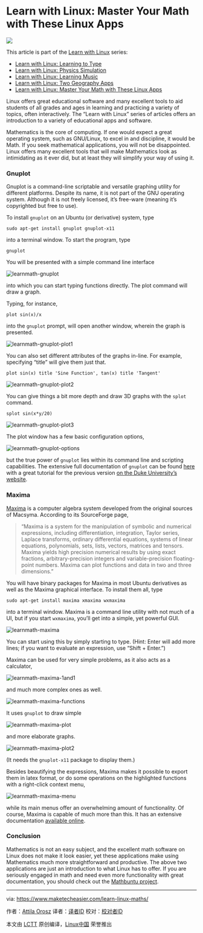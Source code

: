 Learn with Linux: Master Your Math with These Linux Apps
================================================================================
![](https://www.maketecheasier.com/assets/uploads/2015/07/learnmath-featured.png)

This article is part of the [Learn with Linux][1] series:

- [Learn with Linux: Learning to Type][2]
- [Learn with Linux: Physics Simulation][3]
- [Learn with Linux: Learning Music][4]
- [Learn with Linux: Two Geography Apps][5]
- [Learn with Linux: Master Your Math with These Linux Apps][6]

Linux offers great educational software and many excellent tools to aid students of all grades and ages in learning and practicing a variety of topics, often interactively. The “Learn with Linux” series of articles offers an introduction to a variety of educational apps and software.

Mathematics is the core of computing. If one would expect a great operating system, such as GNU/Linux, to excel in and discipline, it would be Math. If you seek mathematical applications, you will not be disappointed. Linux offers many excellent tools that will make Mathematics look as intimidating as it ever did, but at least they will simplify your way of using it.

### Gnuplot ###

Gnuplot is a command-line scriptable and versatile graphing utility for different platforms. Despite its name, it is not part of the GNU operating system. Although it is not freely licensed, it’s free-ware (meaning it’s copyrighted but free to use).

To install `gnuplot` on an Ubuntu (or derivative) system, type

    sudo apt-get install gnuplot gnuplot-x11

into a terminal window. To start the program, type

    gnuplot

You will be presented with a simple command line interface

![learnmath-gnuplot](https://www.maketecheasier.com/assets/uploads/2015/07/learnmath-gnuplot.png)

into which you can start typing functions directly. The plot command will draw a graph.

Typing, for instance,

    plot sin(x)/x

into the `gnuplot` prompt, will open another window, wherein the graph is presented.

![learnmath-gnuplot-plot1](https://www.maketecheasier.com/assets/uploads/2015/07/learnmath-gnuplot-plot1.png)

You can also set different attributes of the graphs in-line. For example, specifying “title” will give them just that.

    plot sin(x) title 'Sine Function', tan(x) title 'Tangent'

![learnmath-gnuplot-plot2](https://www.maketecheasier.com/assets/uploads/2015/07/learnmath-gnuplot-plot2.png)

You can give things a bit more depth and draw 3D graphs with the `splot` command.

    splot sin(x*y/20)

![learnmath-gnuplot-plot3](https://www.maketecheasier.com/assets/uploads/2015/07/learnmath-gnuplot-plot3.png)

The plot window has a few basic configuration options,

![learnmath-gnuplot-options](https://www.maketecheasier.com/assets/uploads/2015/07/learnmath-gnuplot-options.png)

but the true power of `gnuplot` lies within its command line and scripting capabilities. The extensive full documentation of `gnuplot` can be found [here][7] with a great tutorial for the previous version [on the Duke University’s website][8].

### Maxima ###

[Maxima][9] is a computer algebra system developed from the original sources of Macsyma. According to its SourceForge page,

> “Maxima is a system for the manipulation of symbolic and numerical expressions, including differentiation, integration, Taylor series, Laplace transforms, ordinary differential equations, systems of linear equations, polynomials, sets, lists, vectors, matrices and tensors. Maxima yields high precision numerical results by using exact fractions, arbitrary-precision integers and variable-precision floating-point numbers. Maxima can plot functions and data in two and three dimensions.”

You will have binary packages for Maxima in most Ubuntu derivatives as well as the Maxima graphical interface. To install them all, type

    sudo apt-get install maxima xmaxima wxmaxima

into a terminal window. Maxima is a command line utility with not much of a UI, but if you start `wxmaxima`, you’ll get into a simple, yet powerful GUI.

![learnmath-maxima](https://www.maketecheasier.com/assets/uploads/2015/07/learnmath-maxima.png)

You can start using this by simply starting to type. (Hint: Enter will add more lines; if you want to evaluate an expression, use “Shift + Enter.”)

Maxima can be used for very simple problems, as it also acts as a calculator,

![learnmath-maxima-1and1](https://www.maketecheasier.com/assets/uploads/2015/07/learnmath-maxima-1and1.png)

and much more complex ones as well.

![learnmath-maxima-functions](https://www.maketecheasier.com/assets/uploads/2015/07/learnmath-maxima-functions.png)

It uses `gnuplot` to draw simple

![learnmath-maxima-plot](https://www.maketecheasier.com/assets/uploads/2015/07/learnmath-maxima-plot.png)

and more elaborate graphs.

![learnmath-maxima-plot2](https://www.maketecheasier.com/assets/uploads/2015/07/learnmath-maxima-plot2.png)

(It needs the `gnuplot-x11` package to display them.)

Besides beautifying the expressions, Maxima makes it possible to export them in latex format, or do some operations on the highlighted functions with a right-click context menu,

![learnmath-maxima-menu](https://www.maketecheasier.com/assets/uploads/2015/07/learnmath-maxima-menu.png)

while its main menus offer an overwhelming amount of functionality. Of course, Maxima is capable of much more than this. It has an extensive documentation [available online][10].

### Conclusion ###

Mathematics is not an easy subject, and the excellent math software on Linux does not make it look easier, yet these applications make using Mathematics much more straightforward and productive. The above two applications are just an introduction to what Linux has to offer. If you are seriously engaged in math and need even more functionality with great documentation, you should check out the [Mathbuntu project][11].

--------------------------------------------------------------------------------

via: https://www.maketecheasier.com/learn-linux-maths/

作者：[Attila Orosz][a]
译者：[译者ID](https://github.com/译者ID)
校对：[校对者ID](https://github.com/校对者ID)

本文由 [LCTT](https://github.com/LCTT/TranslateProject) 原创编译，[Linux中国](https://linux.cn/) 荣誉推出

[a]:https://www.maketecheasier.com/author/attilaorosz/
[1]:https://www.maketecheasier.com/series/learn-with-linux/
[2]:https://www.maketecheasier.com/learn-to-type-in-linux/
[3]:https://www.maketecheasier.com/linux-physics-simulation/
[4]:https://www.maketecheasier.com/linux-learning-music/
[5]:https://www.maketecheasier.com/linux-geography-apps/
[6]:https://www.maketecheasier.com/learn-linux-maths/
[7]:http://www.gnuplot.info/documentation.html
[8]:http://people.duke.edu/~hpgavin/gnuplot.html
[9]:http://maxima.sourceforge.net/
[10]:http://maxima.sourceforge.net/documentation.html
[11]:http://www.mathbuntu.org/